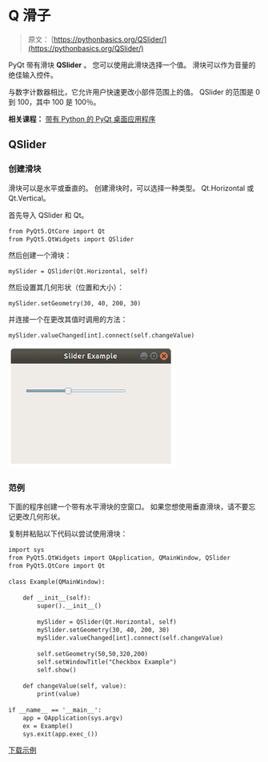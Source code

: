 # Q 滑子

> 原文： [https://pythonbasics.org/QSlider/](https://pythonbasics.org/QSlider/)

PyQt 带有滑块 **QSlider** 。 您可以使用此滑块选择一个值。 滑块可以作为音量的绝佳输入控件。

与数字计数器相比，它允许用户快速更改小部件范围上的值。 QSlider 的范围是 0 到 100，其中 100 是 100％。

**相关课程：**
[带有 Python 的 PyQt 桌面应用程序](https://gum.co/pysqtsamples)

## QSlider

### 创建滑块

滑块可以是水平或垂直的。 创建滑块时，可以选择一种类型。 Qt.Horizo​​ntal 或 Qt.Vertical。

首先导入 QSlider 和 Qt。

```
from PyQt5.QtCore import Qt
from PyQt5.QtWidgets import QSlider

```

然后创建一个滑块：

```
mySlider = QSlider(Qt.Horizontal, self)

```

然后设置其几何形状（位置和大小）：

```
mySlider.setGeometry(30, 40, 200, 30)

```

并连接一个在更改其值时调用的方法：

```
mySlider.valueChanged[int].connect(self.changeValue)

```

![slider pyqt](img/c3325f30c3056719db14ba53a4c357d2.jpg)

### 范例

下面的程序创建一个带有水平滑块的空窗口。 如果您想使用垂直滑块，请不要忘记更改几何形状。

复制并粘贴以下代码以尝试使用滑块：

```
import sys
from PyQt5.QtWidgets import QApplication, QMainWindow, QSlider
from PyQt5.QtCore import Qt

class Example(QMainWindow):

    def __init__(self):
        super().__init__()

        mySlider = QSlider(Qt.Horizontal, self)
        mySlider.setGeometry(30, 40, 200, 30)
        mySlider.valueChanged[int].connect(self.changeValue)

        self.setGeometry(50,50,320,200)
        self.setWindowTitle("Checkbox Example")
        self.show()

    def changeValue(self, value):
        print(value)

if __name__ == '__main__':
    app = QApplication(sys.argv)
    ex = Example()
    sys.exit(app.exec_())

```

[下载示例](https://gum.co/pysqtsamples)